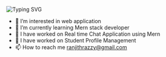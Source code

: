 ![Typing SVG](https://readme-typing-svg.demolab.com?font=Fira+Code&weight=500&size=24&pause=1000&color=00F700&width=435&lines=Hi%2C+I'm+Ranjith+K)
- 👀 I’m interested in web application 
- 🌱 I’m currently learning Mern stack developer
- 💞️ I have worked on Real time Chat Application using Mern
- 🌱 I have worked on Student Profile Management 
- 📫 How to reach me ranjithrazzy@gmail.com





